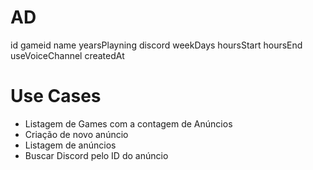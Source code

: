 # AD

id
gameid
name
yearsPlayning
discord
weekDays
hoursStart
hoursEnd
useVoiceChannel
createdAt

# Use Cases

- Listagem de Games com a contagem de Anúncios
- Criação de novo anúncio
- Listagem de anúncios
- Buscar Discord pelo ID do anúncio
